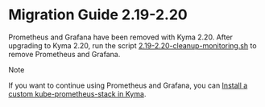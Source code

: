 # Migration Guide 2.19-2.20

Prometheus and Grafana have been removed with Kyma 2.20. After upgrading to Kyma 2.20, run the script [2.19-2.20-cleanup-monitoring.sh](./assets/2.19-2.20-cleanup-monitoring.sh) to remove Prometheus and Grafana.

> [!NOTE]
> If you want to continue using Prometheus and Grafana, you can [Install a custom kube-prometheus-stack in Kyma](https://github.com/kyma-project/examples/tree/main/prometheus).

